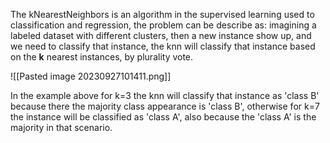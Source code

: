 The kNearestNeighbors is an algorithm in the supervised learning used to classification and regression, the problem can be describe as: imagining a labeled dataset with different clusters, then a new instance show up, and we need to classify that instance, the knn will classify that instance based on the **k** nearest instances, by plurality vote. 

![[Pasted image 20230927101411.png]]

In the example above for k=3 the knn will classify that instance as 'class B' because there the majority class appearance is 'class B', otherwise for k=7 the instance will be classified as 'class A', also because the 'class A' is the majority in that scenario.